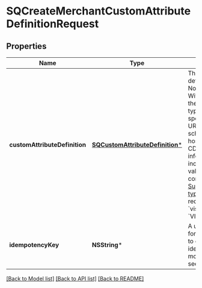 # SQCreateMerchantCustomAttributeDefinitionRequest

## Properties
Name | Type | Description | Notes
------------ | ------------- | ------------- | -------------
**customAttributeDefinition** | [**SQCustomAttributeDefinition***](SQCustomAttributeDefinition.md) | The custom attribute definition to create. Note the following: - With the exception of the &#x60;Selection&#x60; data type, the &#x60;schema&#x60; is specified as a simple URL to the JSON schema definition hosted on the Square CDN. For more information, including supported values and constraints, see [Supported data types](https://developer.squareup.com/docs/devtools/customattributes/overview#supported-data-types). - &#x60;name&#x60; is required unless &#x60;visibility&#x60; is set to &#x60;VISIBILITY_HIDDEN&#x60;. | 
**idempotencyKey** | **NSString*** | A unique identifier for this request, used to ensure idempotency. For more information, see [Idempotency](https://developer.squareup.com/docs/build-basics/common-api-patterns/idempotency). | [optional] 

[[Back to Model list]](../README.md#documentation-for-models) [[Back to API list]](../README.md#documentation-for-api-endpoints) [[Back to README]](../README.md)


